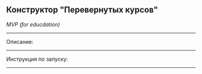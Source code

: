 ## Конструктор "Перевернутых курсов"

_MVP (for educdation)_

---

Описание:

---

Инструкция по запуску:


---


